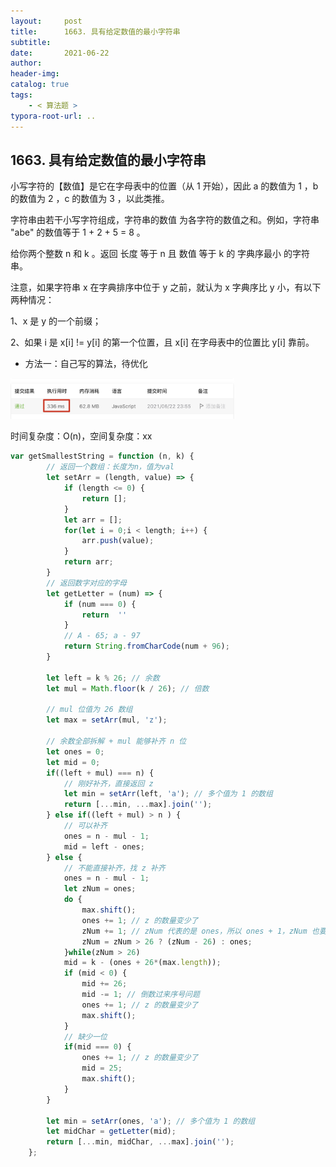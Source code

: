 ```yaml
---
layout:     post
title:      1663. 具有给定数值的最小字符串
subtitle:  
date:       2021-06-22
author:     
header-img: 
catalog: true
tags:
    - < 算法题 >
typora-root-url: ..
---
```


## 1663. 具有给定数值的最小字符串

小写字符的【数值】是它在字母表中的位置（从 1 开始），因此 a 的数值为 1 ，b 的数值为 2 ，c 的数值为 3 ，以此类推。

字符串由若干小写字符组成，字符串的数值 为各字符的数值之和。例如，字符串 "abe" 的数值等于 1 + 2 + 5 = 8 。

给你两个整数 n 和 k 。返回 长度 等于 n 且 数值 等于 k 的 字典序最小 的字符串。

注意，如果字符串 x 在字典排序中位于 y 之前，就认为 x 字典序比 y 小，有以下两种情况：

1、x 是 y 的一个前缀；

2、如果 i 是 x[i] != y[i] 的第一个位置，且 x[i] 在字母表中的位置比 y[i] 靠前。



- 方法一：自己写的算法，待优化

<img src="/../img/assets_2019/image-20210623000016342.png" alt="image-20210623000016342" style="zoom:35%;" />

时间复杂度：O(n)，空间复杂度：xx

```js
var getSmallestString = function (n, k) {
        // 返回一个数组：长度为n，值为val
        let setArr = (length, value) => {
            if (length <= 0) {
                return [];
            }
            let arr = [];
            for(let i = 0;i < length; i++) {
                arr.push(value);
            }
            return arr;
        }
        // 返回数字对应的字母
        let getLetter = (num) => {
            if (num === 0) {
                return  ''
            }
            // A - 65; a - 97
            return String.fromCharCode(num + 96);
        }

        let left = k % 26; // 余数
        let mul = Math.floor(k / 26); // 倍数
        
        // mul 位值为 26 数组
        let max = setArr(mul, 'z'); 

        // 余数全部拆解 + mul 能够补齐 n 位
        let ones = 0;
        let mid = 0;
        if((left + mul) === n) {
            // 刚好补齐，直接返回 z 
            let min = setArr(left, 'a'); // 多个值为 1 的数组
            return [...min, ...max].join('');
        } else if((left + mul) > n ) {
            // 可以补齐
            ones = n - mul - 1;
            mid = left - ones;
        } else {
            // 不能直接补齐，找 z 补齐
            ones = n - mul - 1;
            let zNum = ones;
            do {
                max.shift();
                ones += 1; // z 的数量变少了
                zNum += 1; // zNum 代表的是 ones，所以 ones + 1，zNum 也要 + 1
                zNum = zNum > 26 ? (zNum - 26) : ones;
            }while(zNum > 26)
            mid = k - (ones + 26*(max.length));
            if (mid < 0) {
                mid += 26;
                mid -= 1; // 倒数过来序号问题
                ones += 1; // z 的数量变少了
                max.shift();
            }
            // 缺少一位
            if(mid === 0) {
                ones += 1; // z 的数量变少了
                mid = 25;
                max.shift();
            }
        }

        let min = setArr(ones, 'a'); // 多个值为 1 的数组
        let midChar = getLetter(mid);
        return [...min, midChar, ...max].join('');
    };
```

